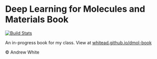 # Deep Learning for Molecules and Materials Book

[![Build Stats](https://github.com/whitead/dmol-book/workflows/deploy-book/badge.svg)](https://github.com/whitead/dmol-book/actions)

An in-progress book for my class. View at [whitead.github.io/dmol-book](https://whitead.github.io/dmol-book)

&copy; Andrew White